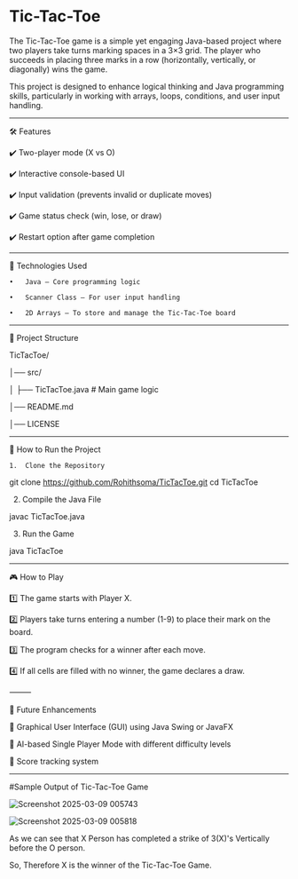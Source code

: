 # Tic-Tac-Toe
The Tic-Tac-Toe game is a simple yet engaging Java-based project where two players take turns marking spaces in a 3×3 grid. The player who succeeds in placing three marks in a row (horizontally, vertically, or diagonally) wins the game.

This project is designed to enhance logical thinking and Java programming skills, particularly in working with arrays, loops, conditions, and user input handling.

______

🛠️ Features

✔️ Two-player mode (X vs O)

✔️ Interactive console-based UI

✔️ Input validation (prevents invalid or duplicate moves)

✔️ Game status check (win, lose, or draw)

✔️ Restart option after game completion

______

🎨 Technologies Used

	•	Java – Core programming logic
 
	•	Scanner Class – For user input handling
 
	•	2D Arrays – To store and manage the Tic-Tac-Toe board
______

📂 Project Structure

  TicTacToe/
  
  │── src/
  
  │   ├── TicTacToe.java   # Main game logic
  
  │── README.md
  
  │── LICENSE
______

🚀 How to Run the Project

	1.	Clone the Repository
 git clone https://github.com/Rohithsoma/TicTacToe.git
cd TicTacToe

  2. Compile the Java File

javac TicTacToe.java

  3.    Run the Game

java TicTacToe
______

  🎮 How to Play

1️⃣ The game starts with Player X.

2️⃣ Players take turns entering a number (1-9) to place their mark on the board.

3️⃣ The program checks for a winner after each move.

4️⃣ If all cells are filled with no winner, the game declares a draw.

⸻

🌟 Future Enhancements

🔹 Graphical User Interface (GUI) using Java Swing or JavaFX

🔹 AI-based Single Player Mode with different difficulty levels

🔹 Score tracking system
______

#Sample Output of Tic-Tac-Toe Game

![Screenshot 2025-03-09 005743](https://github.com/user-attachments/assets/7f5b2ed7-23a4-4a4f-b026-b2aaad01d7b9)

![Screenshot 2025-03-09 005818](https://github.com/user-attachments/assets/609c5284-02f7-4c85-9d26-543d36b106ec)

As we can see that X Person has completed a strike of 3(X)'s Vertically before the O person.

So, Therefore X is the winner of the Tic-Tac-Toe Game.
